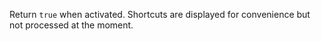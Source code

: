 Return `true` when activated. Shortcuts are displayed for convenience but not processed at the moment.